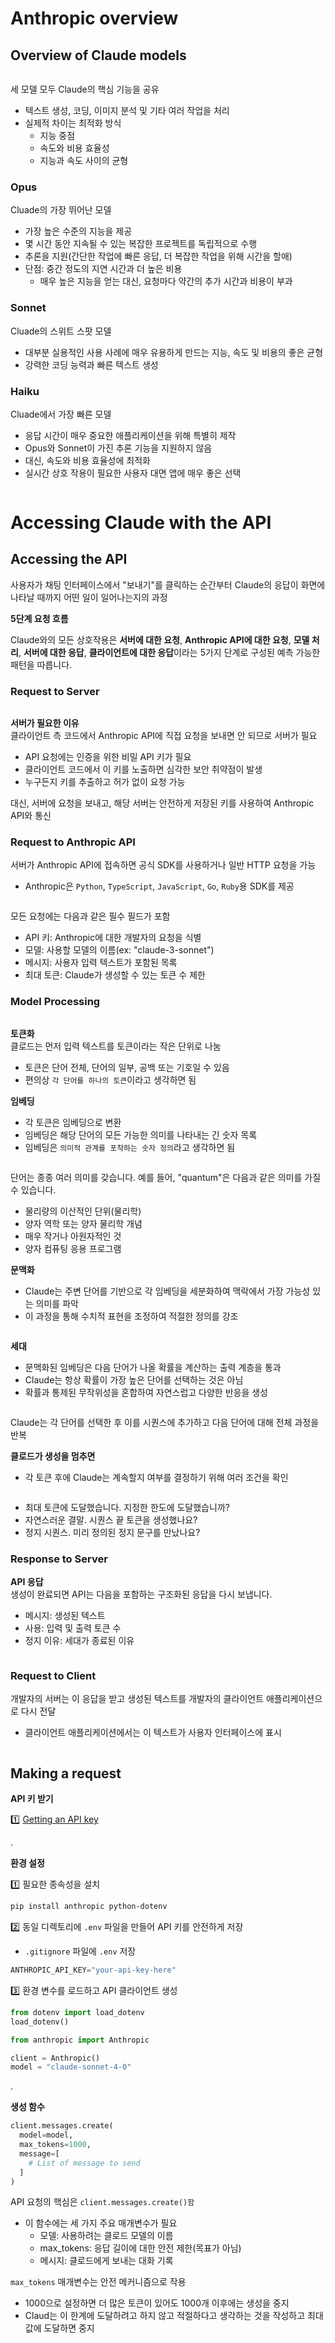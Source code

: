 # Anthropic overview

## Overview of Claude models

<figure><img src="../../.gitbook/assets/claude-with-the-anthropic-api/models.png" alt=""><figcaption></figcaption></figure>

세 모델 모두 Claude의 핵심 기능을 공유
- 텍스트 생성, 코딩, 이미지 분석 및 기타 여러 작업을 처리
- 실제적 차이는 최적화 방식
  - 지능 중점
  - 속도와 비용 효율성
  - 지능과 속도 사이의 균형

### Opus

Cluade의 가장 뛰어난 모델
- 가장 높은 수준의 지능을 제공
- 몇 시간 동안 지속될 수 있는 복잡한 프로젝트를 독립적으로 수행
- 추론을 지원(간단한 작업에 빠른 응답, 더 복잡한 작업을 위해 시간을 할애)
- 단점: 중간 정도의 지연 시간과 더 높은 비용
  - 매우 높은 지능을 얻는 대신, 요청마다 약간의 추가 시간과 비용이 부과

### Sonnet

Cluade의 스위트 스팟 모델
- 대부분 실용적인 사용 사례에 매우 유용하게 만드는 지능, 속도 및 비용의 좋은 균형
- 강력한 코딩 능력과 빠른 텍스트 생성

### Haiku

Cluade에서 가장 빠른 모델
- 응답 시간이 매우 중요한 애플리케이션을 위해 특별히 제작
- Opus와 Sonnet이 가진 추론 기능을 지원하지 않음
- 대신, 속도와 비용 효율성에 최적화
- 실시간 상호 작용이 필요한 사용자 대면 앱에 매우 좋은 선택

<figure><img src="../../.gitbook/assets/claude-with-the-anthropic-api/pick-model.png" alt=""><figcaption></figcaption></figure>

# Accessing Claude with the API

## Accessing the API

사용자가 채팅 인터페이스에서 "보내기"를 클릭하는 순간부터 Claude의 응답이 화면에 나타날 때까지 어떤 일이 일어나는지의 과정

**5단계 요청 흐름**

Claude와의 모든 상호작용은 **서버에 대한 요청**, **Anthropic API에 대한 요청**, **모델 처리**, **서버에 대한 응답**, **클라이언트에 대한 응답**이라는 5가지 단계로 구성된 예측 가능한 패턴을 따릅니다.


### Request to Server

<figure><img src="../../.gitbook/assets/claude-with-the-anthropic-api/api-step-1.png" alt=""><figcaption></figcaption></figure>

**서버가 필요한 이유**  
클라이언트 측 코드에서 Anthropic API에 직접 요청을 보내면 안 되므로 서버가 필요
- API 요청에는 인증을 위한 비밀 API 키가 필요
- 클라이언트 코드에서 이 키를 노출하면 심각한 보안 취약점이 발생
- 누구든지 키를 추출하고 허가 없이 요청 가능

대신, 서버에 요청을 보내고, 해당 서버는 안전하게 저장된 키를 사용하여 Anthropic API와 통신

### Request to Anthropic API

서버가 Anthropic API에 접속하면 공식 SDK를 사용하거나 일반 HTTP 요청을 가능
- Anthropic은 `Python`, `TypeScript`, `JavaScript`, `Go`, `Ruby`용 SDK를 제공

<figure><img src="../../.gitbook/assets/claude-with-the-anthropic-api/api-step-2.png" alt=""><figcaption></figcaption></figure>


모든 요청에는 다음과 같은 필수 필드가 포함
- API 키: Anthropic에 대한 개발자의 요청을 식별
- 모델: 사용할 모델의 이름(ex: "claude-3-sonnet")
- 메시지: 사용자 입력 텍스트가 포함된 목록
- 최대 토큰: Claude가 생성할 수 있는 토큰 수 제한

### Model Processing

<figure><img src="../../.gitbook/assets/claude-with-the-anthropic-api/api-step-3.png" alt=""><figcaption></figcaption></figure>

**토큰화**  
클로드는 먼저 입력 텍스트를 토큰이라는 작은 단위로 나눔
- 토큰은 단어 전체, 단어의 일부, 공백 또는 기호일 수 있음
- 편의상 `각 단어를 하나의 토큰`이라고 생각하면 됨

**임베딩**  
- 각 토큰은 임베딩으로 변환
- 임베딩은 해당 단어의 모든 가능한 의미를 나타내는 긴 숫자 목록
- 임베딩은 `의미적 관계를 포착하는 숫자 정의`라고 생각하면 됨

<figure><img src="../../.gitbook/assets/claude-with-the-anthropic-api/api-step-3-1.png" alt=""><figcaption></figcaption></figure>

단어는 종종 여러 의미를 갖습니다. 예를 들어, "quantum"은 다음과 같은 의미를 가질 수 있습니다.
- 물리량의 이산적인 단위(물리학)
- 양자 역학 또는 양자 물리학 개념
- 매우 작거나 아원자적인 것
- 양자 컴퓨팅 응용 프로그램

**문맥화**
- Claude는 주변 단어를 기반으로 각 임베딩을 세분화하여 맥락에서 가장 가능성 있는 의미를 파악
- 이 과정을 통해 수치적 표현을 조정하여 적절한 정의를 강조

<figure><img src="../../.gitbook/assets/claude-with-the-anthropic-api/api-step-3-2.png" alt=""><figcaption></figcaption></figure>

**세대**
- 문맥화된 임베딩은 다음 단어가 나올 확률을 계산하는 출력 계층을 통과
- Claude는 항상 확률이 가장 높은 단어를 선택하는 것은 아님
- 확률과 통제된 무작위성을 혼합하여 자연스럽고 다양한 반응을 생성

<figure><img src="../../.gitbook/assets/claude-with-the-anthropic-api/api-step-3-3.png" alt=""><figcaption></figcaption></figure>

Claude는 각 단어를 선택한 후 이를 시퀀스에 추가하고 다음 단어에 대해 전체 과정을 반복

**클로드가 생성을 멈추면**
- 각 토큰 후에 Claude는 계속할지 여부를 결정하기 위해 여러 조건을 확인

<figure><img src="../../.gitbook/assets/claude-with-the-anthropic-api/api-step-3-4.png" alt=""><figcaption></figcaption></figure>

- 최대 토큰에 도달했습니다. 지정한 한도에 도달했습니까?
- 자연스러운 결말. 시퀀스 끝 토큰을 생성했나요?
- 정지 시퀀스. 미리 정의된 정지 문구를 만났나요?

### Response to Server

**API 응답**  
생성이 완료되면 API는 다음을 포함하는 구조화된 응답을 다시 보냅니다.
- 메시지: 생성된 텍스트
- 사용: 입력 및 출력 토큰 수
- 정지 이유: 세대가 종료된 이유

<figure><img src="../../.gitbook/assets/claude-with-the-anthropic-api/api-step-4.png" alt=""><figcaption></figcaption></figure>

### Request to Client

개발자의 서버는 이 응답을 받고 생성된 텍스트를 개발자의 클라이언트 애플리케이션으로 다시 전달
- 클라이언트 애플리케이션에서는 이 텍스트가 사용자 인터페이스에 표시

<figure><img src="../../.gitbook/assets/claude-with-the-anthropic-api/api-step-5.png" alt=""><figcaption></figcaption></figure>

## Making a request

**API 키 받기**

1️⃣ [Getting an API key](https://console.anthropic.com/)

.

**환경 설정**

1️⃣ 필요한 종속성을 설치

```bash
pip install anthropic python-dotenv
```

2️⃣ 동일 디렉토리에 `.env` 파일을 만들어 API 키를 안전하게 저장
- `.gitignore` 파일에 `.env` 저장 

```python
ANTHROPIC_API_KEY="your-api-key-here"
```

3️⃣ 환경 변수를 로드하고 API 클라이언트 생성

```python
from dotenv import load_dotenv
load_dotenv()

from anthropic import Anthropic

client = Anthropic()
model = "claude-sonnet-4-0"
```

.

**생성 함수**

```python
client.messages.create(
  model=model,
  max_tokens=1000,
  message=[
    # List of message to send
  ]
)
```

API 요청의 핵심은 `client.messages.create()함`
- 이 함수에는 세 가지 주요 매개변수가 필요
  - 모델: 사용하려는 클로드 모델의 이름
  - max_tokens: 응답 길이에 대한 안전 제한(목표가 아님)
  - 메시지: 클로드에게 보내는 대화 기록

`max_tokens` 매개변수는 안전 메커니즘으로 작용
- 1000으로 설정하면 더 많은 토큰이 있어도 1000개 이후에는 생성을 중지
- Claud는 이 한계에 도달하려고 하지 않고 적절하다고 생각하는 것을 작성하고 최대값에 도달하면 중지